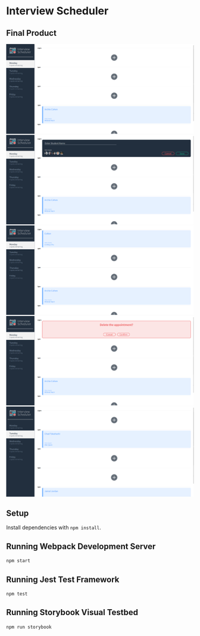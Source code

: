 # Interview Scheduler

## Final Product

!["Screenshot of start page"](https://github.com/Coltonb-boop/scheduler/blob/master/docs/schedulerMain.png?raw=true)
!["Screenshot of adding"](https://github.com/Coltonb-boop/scheduler/blob/master/docs/schedulerAdding.png?raw=true)
!["Screenshot of appointment added"](https://github.com/Coltonb-boop/scheduler/blob/master/docs/schedulerAdded.png?raw=true)
!["Screenshot of deleting"](https://github.com/Coltonb-boop/scheduler/blob/master/docs/schedulerDelete.png?raw=true)
!["Screenshot of different day"](https://github.com/Coltonb-boop/scheduler/blob/master/docs/schedulerTuesday.png?raw=true)

## Setup

Install dependencies with `npm install`.

## Running Webpack Development Server

```sh
npm start
```

## Running Jest Test Framework

```sh
npm test
```

## Running Storybook Visual Testbed

```sh
npm run storybook
```
